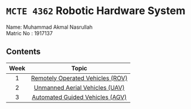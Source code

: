 # `MCTE 4362` Robotic Hardware System

Name: Muhammad Akmal Nasrullah\
Matric No : 1917137

## Contents

| Week |                      Topic                       |
| :--: | :----------------------------------------------: |
|  1   | [Remotely Operated Vehicles (ROV)](Week1/ROV_1917137.pdf) |
|  2   | [Unmanned Aerial Vehicles (UAV)](Week2/UAV_1917137.pdf) |
|  3   | [Automated Guided Vehicles (AGV)](Week3/AGV&AMR_1917137.pdf) |
